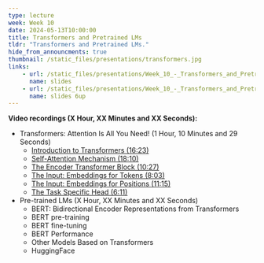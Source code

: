 ```yaml
---
type: lecture
week: Week 10
date: 2024-05-13T10:00:00
title: Transformers and Pretrained LMs
tldr: "Transformers and Pretrained LMs."
hide_from_announcments: true
thumbnail: /static_files/presentations/transformers.jpg
links: 
    - url: /static_files/presentations/Week_10_-_Transformers_and_Pretrained_LMs.pdf
      name: slides
    - url: /static_files/presentations/Week_10_-_Transformers_and_Pretrained_LMs_6up.pdf
      name: slides 6up
---
```

**Video recordings (X Hour, XX Minutes and XX Seconds):**
- Transformers: Attention Is All You Need! (1 Hour, 10 Minutes and 29 Seconds)
    - [Introduction to Transformers (16:23)](https://youtu.be/KCqihbmWeao)
    - [Self-Attention Mechanism (18:10)](https://youtu.be/qEBFfTywJNg)
    - [The Encoder Transformer Block (10:27)](https://youtu.be/iFD27h617jo)
    - [The Input: Embeddings for Tokens (8:03)](https://youtu.be/DZuZFPH5lbo)
    - [The Input: Embeddings for Positions (11:15)](https://youtu.be/dRQ8cDMbq9E)
    - [The Task Specific Head (6:11)](https://youtu.be/Ek6W2Wd7Ty4)
- Pre-trained LMs (X Hour, XX Minutes and XX Seconds)
    - BERT: Bidirectional Encoder Representations from Transformers
    - BERT pre-training
    - BERT fine-tuning
    - BERT Performance
    - Other Models Based on Transformers
    - HuggingFace
